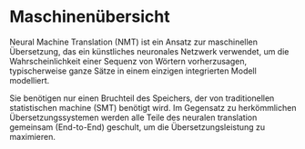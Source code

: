 # Maschinenübersicht

Neural Machine Translation (NMT) ist ein Ansatz zur maschinellen Übersetzung, das ein künstliches neuronales Netzwerk verwendet, um die Wahrscheinlichkeit einer Sequenz von Wörtern vorherzusagen, typischerweise ganze Sätze in einem einzigen integrierten Modell modelliert.

Sie benötigen nur einen Bruchteil des Speichers, der von traditionellen statistischen machine (SMT) benötigt wird. Im Gegensatz zu herkömmlichen Übersetzungssystemen werden alle Teile des neuralen translation gemeinsam (End-to-End) geschult, um die Übersetzungsleistung zu maximieren.




